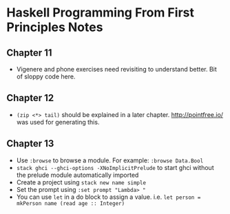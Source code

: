 # Haskell Programming From First Principles Notes

## Chapter 11

* Vigenere and phone exercises need revisiting to understand better. Bit of sloppy code here.

## Chapter 12

* `(zip <*> tail)` should be explained in a later chapter. http://pointfree.io/ was used for generating this.

## Chapter 13

* Use `:browse` to browse a module. For example: `:browse Data.Bool`
* `stack ghci --ghci-options -XNoImplicitPrelude` to start ghci without the prelude module automatically imported
* Create a project using `stack new name simple`
* Set the prompt using `:set prompt "Lambda> "`
* You can use `let` in a do block to assign a value. i.e. `let person = mkPerson name (read age :: Integer)`